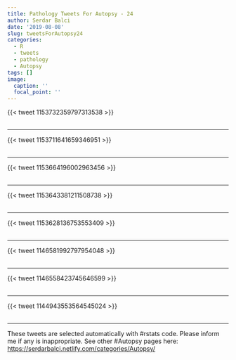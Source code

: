 ```yaml
---
title: Pathology Tweets For Autopsy - 24
author: Serdar Balci
date: '2019-08-08'
slug: tweetsForAutopsy24
categories:
  - R
  - tweets
  - pathology
  - Autopsy
tags: []
image:
  caption: ''
  focal_point: ''
---
```



{{< tweet 1153732359797313538 >}}
<br>
<br>
<hr>
{{< tweet 1153711641659346951 >}}
<br>
<br>
<hr>
{{< tweet 1153664196002963456 >}}
<br>
<br>
<hr>
{{< tweet 1153643381211508738 >}}
<br>
<br>
<hr>
{{< tweet 1153628136753553409 >}}
<br>
<br>
<hr>
{{< tweet 1146581992797954048 >}}
<br>
<br>
<hr>
{{< tweet 1146558423745646599 >}}
<br>
<br>
<hr>
{{< tweet 1144943553564545024 >}}
<br>
<br>
<hr>


These tweets are selected automatically with #rstats code. Please inform me if any is inappropriate.
See other #Autopsy pages here: https://serdarbalci.netlify.com/categories/Autopsy/
